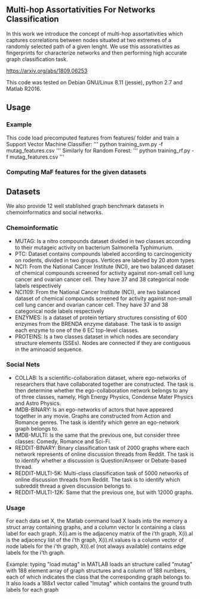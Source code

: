 ## Multi-hop Assortativities For Networks Classification

In this work we introduce the concept of multi-hop assortativities which captures correlations between nodes situated at two extremes of a randomly selected path of a given lenght. We use this assorativities as fingerprints for characterize networks and then performing high accurate graph classification task.

https://arxiv.org/abs/1809.06253

This code was tested on Debian GNU/Linux 8.11 (jessie), python 2.7 and Matlab R2016.

## Usage
### Example
This code load precomputed features from features/ folder and train a Support Vector Machine Classifier:
'''
python training_svm.py -f mutag_features.csv
'''
Similarly for Random Forest:
'''
python training_rf.py -f mutag_features.csv
'''

### Computing MaF features for the given datasets


## Datasets
We also provide 12 well stablished graph benchmark datasets in chemoinformatics and social networks.

### Chemoinformatic

* MUTAG: Is a nitro compounds dataset divided in two classes according to their mutageic activity on bacterium Salmonella Typhimurium.
* PTC: Dataset contains compounds labeled according to carcinogenicity on rodents, divided in two groups. Vertices are labeled by 20 atom types
* NCI1: From the National Cancer Institute (NCI), are two balanced dataset of chemical compounds screened for activity against non-small cell lung cancer and ovarian cancer cell. They have 37 and 38 categorical node labels respectively
* NCI109: From the National Cancer Institute (NCI), are two balanced dataset of chemical compounds screened for activity against non-small cell lung cancer and ovarian cancer cell. They have 37 and 38 categorical node labels respectively
* ENZYMES: Is a dataset of protein tertiary structures consisting of 600 enzymes from the BRENDA enzyme database. The task is to assign each enzyme to one of the 6 EC top-level classes.
* PROTEINS: Is a two classes dataset in which nodes are secondary structure elements (SSEs). Nodes are connected if they are contiguous in the aminoacid sequence. 

### Social Nets

* COLLAB: Is a scientific-collaboration dataset, where ego-networks of researchers that have collaborated together are constructed. The task is then determine whether the ego-collaboration network belongs to any of three classes, namely, High Energy Physics, Condense Mater Physics and Astro Physics.
* IMDB-BINARY: Is an ego-networks of actors that have appeared together in any movie. Graphs are constructed from Action and Romance genres. The task is identify which genre an ego-network graph belongs to.
* IMDB-MULTI: Is the same that the previous one, but consider three classes: Comedy, Romance and Sci-Fi.
* REDDIT-BINARY: Binary classification task of 2000 graphs where each network represents of online discussion threads from Reddit. The task is to identify whether a discussion is Question/Answer or Debate-based thread.
* REDDIT-MULTI-5K: Multi-class classification task of 5000 networks of online discussion threads from Reddit. The task is to identify which subreddit thread a given discussion belongs to.
* REDDIT-MULTI-12K: Same that the previous one, but with 12000 graphs. 

### Usage

For each data set X, the Matlab command
  load X
loads into the memory a struct array containing graphs, and a column vector lx containing 
a class label for each graph.
X(i).am is the adjacency matrix of the i'th graph, 
X(i).al is the adjacency list of the i'th graph, 
X(i).nl.values is a column vector of node labels for the i'th graph,
X(i).el (not always available) contains edge labels for the i'th graph.

Example: 
typing "load mutag" in MATLAB
loads an structure called "mutag" with 188 element array of graph structures and a column of 188 numbers, 
each of which indicates the class that the corresponding graph belongs to.
It also loads a 188x1 vector called "lmutag" which contains the ground truth labels for each graph

